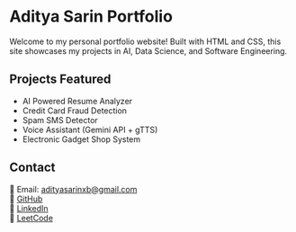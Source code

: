 # Aditya Sarin Portfolio

Welcome to my personal portfolio website! Built with HTML and CSS, this site showcases my projects in AI, Data Science, and Software Engineering.

## Projects Featured
- AI Powered Resume Analyzer
- Credit Card Fraud Detection
- Spam SMS Detector
- Voice Assistant (Gemini API + gTTS)
- Electronic Gadget Shop System

## Contact
📧 Email: adityasarinxb@gmail.com  
🔗 [GitHub](https://github.com/adityasarin12)  
🔗 [LinkedIn](https://linkedin.com/in/aditya-sarin-14a3422a5)  
🔗 [LeetCode](https://leetcode.com/adityasarin12)
